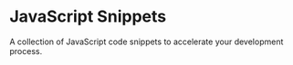 # JavaScript Snippets

A collection of JavaScript code snippets to accelerate your development process.